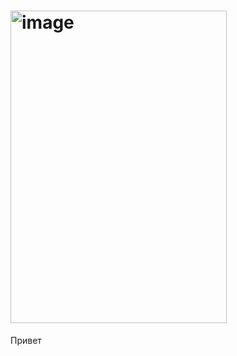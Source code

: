 # <img width="346" height="500" alt="image" src="https://github.com/user-attachments/assets/8296de0f-bbec-476a-88c3-fb4a460430ba" />
Привет 
